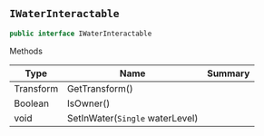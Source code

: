 ## `IWaterInteractable`

```csharp
public interface IWaterInteractable

```

Methods

| Type | Name | Summary | 
| --- | --- | --- | 
| Transform | GetTransform() |  | 
| Boolean | IsOwner() |  | 
| void | SetInWater(`Single` waterLevel) |  | 


